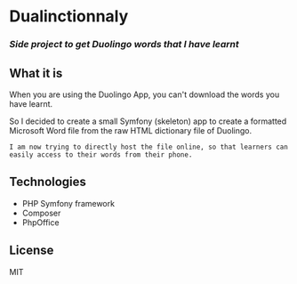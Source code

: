 # Dualinctionnaly
### _Side project to get Duolingo words that I have learnt_

## What it is
When you are using the Duolingo App, you can't download the words you have learnt.

So I decided to create a small Symfony (skeleton) app to create a formatted Microsoft Word file from the raw HTML dictionary file of Duolingo.

```
I am now trying to directly host the file online, so that learners can easily access to their words from their phone.
```

## Technologies
- PHP Symfony framework
- Composer
- PhpOffice

## License
MIT
